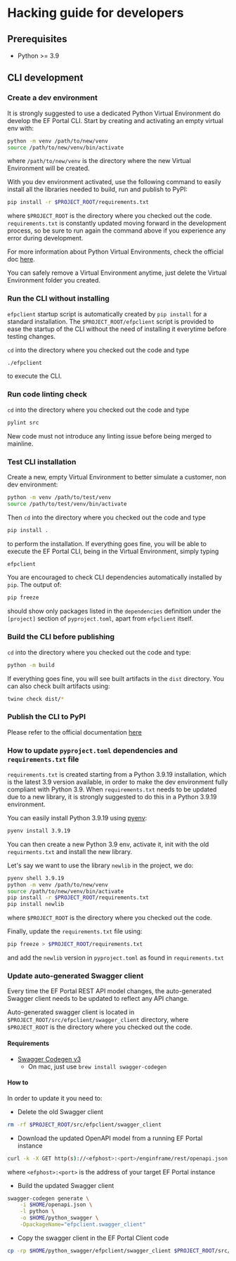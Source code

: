 # Hacking guide for developers

## Prerequisites

- Python >= 3.9

## CLI development

### Create a dev environment

It is strongly suggested to use a dedicated Python Virtual Environment do develop the EF Portal CLI. Start by creating and activating an empty virtual env with:

```bash
python -m venv /path/to/new/venv
source /path/to/new/venv/bin/activate
```

where `/path/to/new/venv` is the directory where the new Virtual Environment will be created.

With you dev environment activated, use the following command to easily install all the libraries needed to build, run and publish to PyPI:

```bash
pip install -r $PROJECT_ROOT/requirements.txt
```

where `$PROJECT_ROOT` is the directory where you checked out the code.
`requirements.txt` is constantly updated moving forward in the development process, so be sure to run again the command above if you experience any error during development.

For more information about Python Virtual Environments, check the official doc [here](https://docs.python.org/3/tutorial/venv.html).

You can safely remove a Virtual Environment anytime, just delete the Virtual Environment folder you created.

### Run the CLI without installing

`efpclient` startup script is automatically created by `pip install` for a standard installation.
The `$PROJECT_ROOT/efpclient` script is provided to ease the startup of the CLI without the need of installing it everytime before testing changes.

`cd` into the directory where you checked out the code and type

```bash
./efpclient
```

to execute the CLI.

### Run code linting check

`cd` into the directory where you checked out the code and type

```bash
pylint src
```

New code must not introduce any linting issue before being merged to mainline.

### Test CLI installation

Create a new, empty Virtual Environment to better simulate a customer, non dev environment:

```bash
python -m venv /path/to/test/venv
source /path/to/test/venv/bin/activate
```

Then `cd` into the directory where you checked out the code and type

```bash
pip install .
```

to perform the installation. If everything goes fine, you will be able to execute the EF Portal CLI, being in the Virtual Environment, simply typing

```bash
efpclient
```

You are encouraged to check CLI dependencies automatically installed by `pip`. The output of:

```bash
pip freeze
```

should show only packages listed in the `dependencies` definition under the `[project]` section of `pyproject.toml`, apart from `efpclient` itself.

### Build the CLI before publishing

`cd` into the directory where you checked out the code and type:

```bash
python -m build
```

If everything goes fine, you will see built artifacts in the `dist` directory. You can also check built artifacts using:

```bash
twine check dist/*
```

### Publish the CLI to PyPI

Please refer to the official documentation [here](https://packaging.python.org/en/latest/tutorials/packaging-projects/#uploading-the-distribution-archives)

### How to update `pyproject.toml` dependencies and `requirements.txt` file

`requirements.txt` is created starting from a Python 3.9.19 installation, which is the latest 3.9 version available, in order to make the dev environment fully compliant with Python 3.9.
When `requirements.txt` needs to be updated due to a new library, it is strongly suggested to do this in a Python 3.9.19 environment.

You can easily install Python 3.9.19 using [pyenv](https://github.com/pyenv/pyenv):

```bash
pyenv install 3.9.19
```

You can then create a new Python 3.9 env, activate it, init with the old `requirments.txt` and install the new library.

Let's say we want to use the library `newlib` in the project, we do:

```bash
pyenv shell 3.9.19
python -m venv /path/to/new/venv
source /path/to/new/venv/bin/activate
pip install -r $PROJECT_ROOT/requirements.txt
pip install newlib
```

where `$PROJECT_ROOT` is the directory where you checked out the code.

Finally, update the `requirements.txt` file using:

```bash
pip freeze > $PROJECT_ROOT/requirements.txt
```

and add the `newlib` version in `pyproject.toml` as found in `requirements.txt`

### Update auto-generated Swagger client

Every time the EF Portal REST API model changes, the auto-generated Swagger client needs to be updated to reflect any API change.

Auto-generated swagger client is located in `$PROJECT_ROOT/src/efpclient/swagger_client` directory, where `$PROJECT_ROOT` is the directory where you checked out the code.

#### Requirements

- [Swagger Codegen v3](https://swagger.io/tools/swagger-codegen/)
  - On mac, just use `brew install swagger-codegen`

#### How to

In order to update it you need to:

- Delete the old Swagger client

```bash
rm -rf $PROJECT_ROOT/src/efpclient/swagger_client
```

- Download the updated OpenAPI model from a running EF Portal instance

```bash
curl -k -X GET http(s)://<efphost>:<port>/enginframe/rest/openapi.json -o $HOME/openapi.json
```

where `<efphost>:<port>` is the address of your target EF Portal instance

- Build the updated Swagger client

```bash
swagger-codegen generate \
    -i $HOME/openapi.json \
    -l python \
    -o $HOME/python_swagger \
    -DpackageName="efpclient.swagger_client"
```

- Copy the swagger client in the EF Portal Client code

```bash
cp -rp $HOME/python_swagger/efpclient/swagger_client $PROJECT_ROOT/src/efpclient/
```
